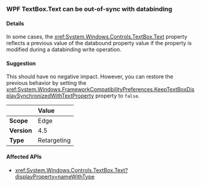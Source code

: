 ### WPF TextBox.Text can be out-of-sync with databinding

#### Details

In some cases, the <xref:System.Windows.Controls.TextBox.Text> property reflects a previous value of the databound property value if the property is modified during a databinding write operation.

#### Suggestion

This should have no negative impact. However, you can restore the previous behavior by setting the <xref:System.Windows.FrameworkCompatibilityPreferences.KeepTextBoxDisplaySynchronizedWithTextProperty> property to `false`.

|             | Value       |
|:------------|:------------|
| **Scope**   | Edge        |
| **Version** | 4.5         |
| **Type**    | Retargeting |

#### Affected APIs

- <xref:System.Windows.Controls.TextBox.Text?displayProperty=nameWithType>
